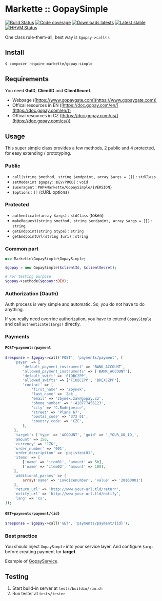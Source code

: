 # Markette :: GopaySimple

[![Build Status](https://img.shields.io/travis/Markette/GopaySimple.svg?style=flat-square)](https://travis-ci.org/Markette/GopaySimple)
[![Code coverage](https://img.shields.io/coveralls/Markette/GopaySimple.svg?style=flat-square)](https://coveralls.io/r/Markette/GopaySimple)
[![Downloads latests](https://img.shields.io/packagist/dt/markette/gopay-simple.svg?style=flat-square)](https://packagist.org/packages/markette/gopay-simple)
[![Latest stable](https://img.shields.io/packagist/v/markette/gopay-simple.svg?style=flat-square)](https://packagist.org/packages/markette/gopay-simple)
[![HHVM Status](https://img.shields.io/hhvm/markette/gopay-simple.svg?style=flat-square)](http://hhvm.h4cc.de/package/markette/gopay-simple)

One class rule-them-all, best way is `$gopay->call()`.

## Install

```sh
$ composer require markette/gopay-simple
```

## Requirements

You need **GoID**, **ClientID** and **ClientSecret**.

* Webpage ([https://www.gopaygate.com](https://www.gopaygate.com))
* Offical resources in EN ([https://doc.gopay.com/en/](https://doc.gopay.com/en/))
* Offical resources in CZ ([https://doc.gopay.com/cs/](https://doc.gopay.com/cs/))

## Usage

This super simple class provides a few methods, 2 public and 4 protected, for easy extending / prototyping.

### Public

- `call(string $method, string $endpoint, array $args = [])` : `stdClass`
- `setMode(int $gopay::DEV/PROD)` : `void`
- `$useragent` : `PHP+Markette/GopaySimple/{VERSION}`
- `$options` : `[]` (cURL options)

### Protected

- `authenticate(array $args)` : `stdClass` (token)
- `makeRequest(string $method, string $endpoint, array $args = [])` : `string`
- `getEndpoint(string $type)` : `string`
- `getEndpointUrl(string $uri)` : `string`

### Common part

```php
use Markette\GopaySimple\GopaySimple;

$gopay = new GopaySimple($clientId, $clientSecret);

# For testing purpose
$gopay->setMode($gopay::DEV);
```

### Authorization (Oauth)

Auth process is very simple and automatic. So, you do not have to do anything.

If you really need override authorization, you have to extend `GopaySimple` and call `authenticate($args)` directly.

### Payments

#### `POST+payments/payment`

```php
$response = $gopay->call('POST', 'payments/payment', [
    'payer' => [
        'default_payment_instrument' => 'BANK_ACCOUNT',
        'allowed_payment_instruments' => ['BANK_ACCOUNT'],
        'default_swift' => 'FIOBCZPP',
        'allowed_swifts' => ['FIOBCZPP', 'BREXCZPP'],
        'contact' => [
            'first_name' => 'Zbynek',
            'last_name' => 'Zak',
            'email' => 'zbynek.zak@gopay.cz',
            'phone_number' => '+420777456123',
            'city' => 'C.Budejovice',
            'street' => 'Plana 67',
            'postal_code' => '373 01',
            'country_code' => 'CZE',
        ],
    ],
    'target': ['type' => 'ACCOUNT', 'goid' => '_YOUR_GO_ID_',
    'amount' => 150,
    'currency' => 'CZK',
    'order_number' => '001',
    'order_description' => 'pojisteni01',
    'items' => [
        ['name' => 'item01', 'amount' => 50],
        ['name' => 'item02', 'amount' => 100],
    ],
    'additional_params' => [
        array('name' => 'invoicenumber', 'value' => '20160001')
    ],
    'return_url' => 'http://www.your-url.tld/return',
    'notify_url' => 'http://www.your-url.tld/notify',
    'lang' => 'cs',
]);
```

#### `GET+payments/payment/{id}`

```php
$response = $gopay->call('GET', 'payments/payment/{id}');
```

### Best practice

You should inject `GopaySimple` into your service layer. And configure `$args` before creating payment for **target**.

Example of [GopayService](https://github.com/Markette/GopaySimple/blob/master/examples/GopayService.php).

## Testing

1. Start build-in server at `tests/buildin/run.sh`
2. Run tester at `tests/tester`
